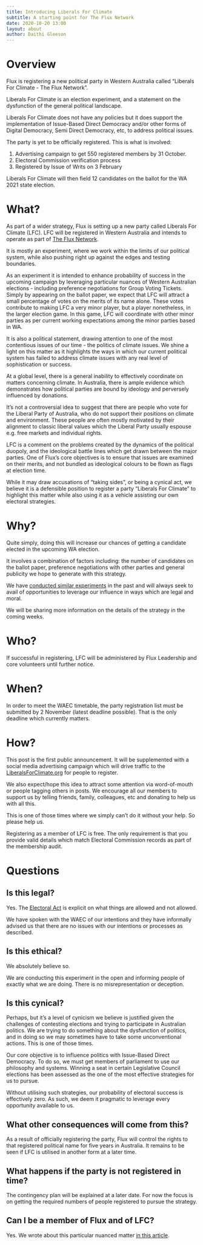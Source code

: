 ```yaml
---
title: Introducing Liberals For Climate
subtitle: A starting point for The Flux Network
date: 2020-10-20 13:00
layout: about
author: Daithí Gleeson
---
```


# Overview

Flux is registering a new political party in Western Australia called “Liberals For Climate - The Flux Network”. 

Liberals For Climate is an election experiment, and a statement on the dysfunction of the general political landscape. 

Liberals For Climate does not have any policies but it does support the implementation of Issue-Based Direct Democracy and/or other forms of Digital Democracy, Semi Direct Democracy, etc, to address political issues.

The party is yet to be officially registered. This is what is involved:

1. Advertising campaign to get 550 registered members by 31 October.
2. Electoral Commission verification process
3. Registered by Issue of Writs on 3 February

Liberals For Climate will then field 12 candidates on the ballot for the WA 2021 state election. 

# What?

As part of a wider strategy, Flux is setting up a new party called Liberals For Climate (LFC). LFC will be registered in Western Australia and intends to operate as part of [The Flux Network](https://voteflux.org/2020/10/09/the-flux-network/).

It is mostly an experiment, where we work within the limits of our political system, while also pushing right up against the edges and testing boundaries. 

As an experiment it is intended to enhance probability of success in the upcoming campaign by leveraging particular nuances of Western Australian elections - including preference negotiations for Group Voting Tickets. Simply by appearing on the ballot paper, we expect that LFC will attract a small percentage of votes on the merits of its name alone. These votes contribute to making LFC a very minor player, but a player nonetheless, in the larger election game. In this game, LFC will coordinate with other minor parties as per current working expectations among the minor parties based in WA.

It is also a political statement, drawing attention to one of the most contentious issues of our time - the politics of climate issues. We shine a light on this matter as it highlights the ways in which our current political system has failed to address climate issues with any real level of sophistication or success.

At a global level, there is a general inability to effectively coordinate on matters concerning climate. In Australia, there is ample evidence which demonstrates how political parties are bound by ideology and perversely influenced by donations.

It’s not a controversial idea to suggest that there are people who vote for the Liberal Party of Australia, who do not support their positions on climate and environment. These people are often mostly motivated by their alignment to classic liberal values which the Liberal Party usually espouse e.g. free markets and individual rights.

LFC is a comment on the problems created by the dynamics of the political duopoly, and the ideological battle lines which get drawn between the major parties. One of Flux’s core objectives is to ensure that issues are examined on their merits, and not bundled as ideological colours to be flown as flags at election time.

While it may draw accusations of “taking sides”, or being a cynical act, we believe it is a defensible position to register a party “Liberals For Climate” to highlight this matter while also using it as a vehicle assisting our own electoral strategies.


# Why?

Quite simply, doing this will increase our chances of getting a candidate elected in the upcoming WA election.

It involves a combination of factors including: the number of candidates on the ballot paper, preference negotiations with other parties and general publicity we hope to generate with this strategy.

We have [conducted similar experiments](https://docs.google.com/document/d/1VgxNP0f1yRyWwTB0OVNlwPe00eJE2sIwMESEsbrzpjM/edit?usp=sharing) in the past and will always seek to avail of opportunities to leverage our influence in ways which are legal and moral.

We will be sharing more information on the details of the strategy in the coming weeks.

# Who?

If successful in registering, LFC will be administered by Flux Leadership and core volunteers until further notice.

# When?

In order to meet the WAEC timetable, the party registration list must be submitted by 2 November (latest deadline possible). That is the only deadline which currently matters.

# How?

This post is the first public announcement. It will be supplemented with a social media advertising campaign which will drive traffic to the [LiberalsForClimate.org](https://www.liberalsforclimate.org) for people to register.

We also expect/hope this idea to attract some attention via word-of-mouth or people tagging others in posts. We encourage all our members to support us by telling friends, family, colleagues, etc and donating to help us with all this. 

This is one of those times where we simply can’t do it without your help. So please help us.

Registering as a member of LFC is free. The only requirement is that you provide valid details which match Electoral Commission records as part of the membership audit.

# Questions

## Is this legal?

Yes. The [Electoral Act](https://www.legislation.wa.gov.au/legislation/statutes.nsf/main_mrtitle_290_homepage.html) is explicit on what things are allowed and not allowed.

We have spoken with the WAEC of our intentions and they have informally advised us that there are no issues with our intentions or processes as described.

## Is this ethical?

We absolutely believe so. 

We are conducting this experiment in the open and informing people of exactly what we are doing. There is no misrepresentation or deception.

## Is this cynical?

Perhaps, but it’s a level of cynicism we believe is justified given the challenges of contesting elections and trying to participate in Australian politics. We are trying to do something about the dysfunction of politics, and in doing so we may sometimes have to take some unconventional actions. This is one of those times.

Our core objective is to influence politics with Issue-Based Direct Democracy. To do so, we must get members of parliament to use our philosophy and systems. Winning a seat in certain Legislative Council elections has been assessed as the one of the most effective strategies for us to pursue. 

Without utilising such strategies, our probability of electoral success is effectively zero. As such, we deem it pragmatic to leverage every opportunity available to us.

## What other consequences will come from this?

As a result of officially registering the party, Flux will control the rights to that registered political name for five years in Australia. It remains to be seen if LFC is utilised in another form at a later time.

## What happens if the party is not registered in time?

The contingency plan will be explained at a later date. For now the focus is on getting the required numbers of people registered to pursue the strategy.

## Can I be a member of Flux and of LFC?

Yes. We wrote about this particular nuanced matter [in this article](https://voteflux.org/how-many-political-parties-can-you-be-a-member-of/).


